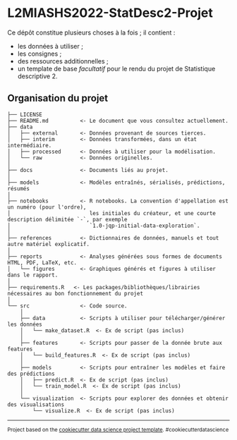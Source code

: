 L2MIASHS2022-StatDesc2-Projet
==============================

Ce dépôt constitue plusieurs choses à la fois ; il contient :
- les données à utiliser ;
- les consignes ;
- des ressources additionnelles ;
- un template de base *facultatif* pour le rendu du projet de Statistique descriptive 2.

Organisation du projet
------------

    ├── LICENSE
    ├── README.md          <- Le document que vous consultez actuellement.
    ├── data
    │   ├── external       <- Données provenant de sources tierces.
    │   ├── interim        <- Données transformées, dans un état intermédiaire.
    │   ├── processed      <- Données à utiliser pour la modélisation.
    │   └── raw            <- Données originelles.
    │
    ├── docs               <- Documents liés au projet.
    │
    ├── models             <- Modèles entraînés, sérialisés, prédictions, résumés
    │
    ├── notebooks          <- R notebooks. La convention d'appellation est un numéro (pour l'ordre),
    │                         les initiales du créateur, et une courte description délimitée `-`, par exemple
    │                         `1.0-jqp-initial-data-exploration`.
    │
    ├── references         <- Dictionnaires de données, manuels et tout autre matériel explicatif.
    │
    ├── reports            <- Analyses générées sous formes de documents HTML, PDF, LaTeX, etc.
    │   └── figures        <- Graphiques générés et figures à utiliser dans le rapport.
    │
    ├── requirements.R   <- Les packages/bibliothèques/librairies nécessaires au bon fonctionnement du projet
    │
    └── src                <- Code source.
        │
        ├── data           <- Scripts à utiliser pour télécharger/générer les données
        │   └── make_dataset.R  <- Ex de script (pas inclus)
        │
        ├── features       <- Scripts pour passer de la donnée brute aux features
        │   └── build_features.R  <- Ex de script (pas inclus)
        │
        ├── models         <- Scripts pour entraîner les modèles et faire des prédictions
        │   ├── predict.R  <- Ex de script (pas inclus)
        │   └── train_model.R  <- Ex de script (pas inclus)
        │
        └── visualization  <- Scripts pour explorer des données et obtenir des visualisations
            └── visualize.R  <- Ex de script (pas inclus)

--------

<p><small>Project based on the <a target="_blank" href="https://drivendata.github.io/cookiecutter-data-science/">cookiecutter data science project template</a>. #cookiecutterdatascience</small></p>
